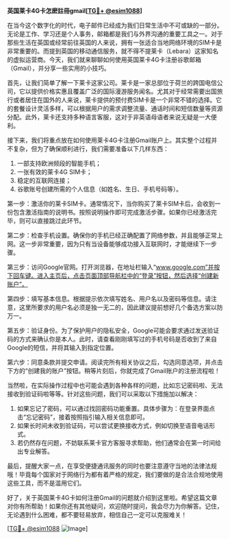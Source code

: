 **英国莱卡4G卡怎麽註冊gmail[[TG💪+ @esim1088](https://t.me/s/esim1088)]**

在当今这个数字化的时代，电子邮件已经成为我们日常生活中不可或缺的一部分。无论是工作、学习还是个人事务，邮箱都是我们与外界沟通的重要工具之一。对于那些生活在英国或经常前往英国的人来说，拥有一张适合当地网络环境的SIM卡是非常重要的。而提到英国的移动通信服务，就不得不提莱卡（Lebara）这家知名的虚拟运营商。今天，我们就来聊聊如何使用英国莱卡4G卡注册谷歌邮箱（Gmail），并分享一些实用的小技巧。

首先，让我们简单了解一下莱卡这家公司。莱卡是一家总部位于荷兰的跨国电信公司，它以提供价格实惠且覆盖广泛的国际漫游服务闻名。尤其对于经常需要出国旅行或者居住在国外的人来说，莱卡提供的预付费SIM卡是一个非常不错的选择。它的套餐设计灵活多样，可以根据用户的需求调整流量、通话时间和短信数量等资源分配。此外，莱卡还支持多种语言客服，这对于非英语母语者来说无疑是一大便利。

接下来，我们将重点放在如何使用莱卡4G卡注册Gmail账户上。其实整个过程并不复杂，但为了确保顺利进行，我们需要准备以下几样东西：
1. 一部支持欧洲频段的智能手机；
2. 一张有效的莱卡4G SIM卡；
3. 稳定的互联网连接；
4. 谷歌账号创建所需的个人信息（如姓名、生日、手机号码等）。

第一步：激活你的莱卡SIM卡。通常情况下，当你购买了莱卡SIM卡后，会收到一份包含激活指南的说明书。按照说明操作即可完成激活步骤。如果你已经激活完毕，则可以直接跳过此环节。

第二步：检查手机设置。确保你的手机已经正确配置了网络参数，并且能够正常上网。这一步非常重要，因为只有当设备能够成功接入互联网时，才能继续下一步骤。

第三步：访问Google官网。打开浏览器，在地址栏输入“www.google.com”并按下回车键。进入主页后，点击页面顶部导航栏中的“登录”按钮，然后选择“创建新账户”。

第四步：填写基本信息。根据提示依次填写姓名、用户名以及密码等信息。请注意，这里所要求的用户名必须是独一无二的，因此建议提前想好几个备选方案以防万一。

第五步：验证身份。为了保护用户的隐私安全，Google可能会要求通过发送验证码的方式来确认你是本人。此时，请查看刚刚填写过的手机号码是否收到了来自Google的短信，并将其输入到指定位置。

第六步：同意条款并提交申请。阅读完所有相关协议之后，勾选同意选项，并点击下方的“创建我的账户”按钮。稍等片刻后，你就完成了Gmail账户的注册流程啦！

当然啦，在实际操作过程中也可能会遇到各种各样的问题，比如忘记密码啦、无法接收到验证码啦等等。针对这些问题，我们可以采取以下措施加以解决：

1. 如果忘记了密码，可以通过找回密码功能重置。具体步骤为：在登录界面点击“忘记密码”，接着按照指引输入相关信息即可。
2. 如果长时间未收到验证码，可以尝试更换接收方式，例如切换至语音电话形式。
3. 若仍然存在问题，不妨联系莱卡官方客服寻求帮助，他们通常会在第一时间给出专业解答。

最后，提醒大家一点，在享受便捷通讯服务的同时也要注意遵守当地的法律法规哦！毕竟每个国家对于网络行为都有着严格的规定，我们要做的是合法合规地使用这些工具，而不是滥用它们。

好了，关于英国莱卡4G卡如何注册Gmail的问题就介绍到这里啦。希望这篇文章对你有所帮助！如果你还有其他疑问，欢迎随时提问，我会尽力为你解答。记住，无论遇到什么困难，都不要轻易放弃，相信自己一定可以克服难关！

[[TG💪+ @esim1088](https://t.me/s/esim1088) ![Image](https://i.postimg.cc/4NQfJmqS/Snipaste-2025-05-13-00-14-12.png)]